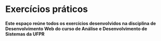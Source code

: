 # Exercícios práticos

#### Este espaço reúne todos os exercícios desenvolvidos na disciplina de Desenvolvimento Web do curso de Análise e Desenvolvimento de Sistemas da UFPR
